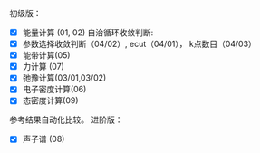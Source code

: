 初级版：
- [x] 能量计算  (01, 02)
自洽循环收敛判断:
- [x] 参数选择收敛判断（04/02）, ecut（04/01）， k点数目（04/03）
- [x] 能带计算(05)
- [x] 力计算 (07)
- [x] 弛豫计算(03/01,03/02)
- [x] 电子密度计算(06)
- [x] 态密度计算(09)

参考结果自动化比较。
进阶版：
-[x] 声子谱  (08)


